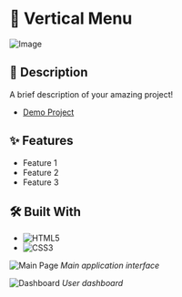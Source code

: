# 🎯 Vertical Menu

![Image](https://github.com/user-attachments/assets/af4ac909-cc05-44c0-bbd3-31187e91b273)

## 📖 Description
A brief description of your amazing project!

- [Demo Project](https://pouria-farahani-developer.github.io/Accordion-Menu-By-React/)

## ✨ Features
- Feature 1
- Feature 2
- Feature 3

## 🛠️ Built With
- ![HTML5](https://img.shields.io/badge/HTML5-E34F26?style=flat&logo=html5&logoColor=white)
- ![CSS3](https://img.shields.io/badge/CSS3-1572B6?style=flat&logo=css3&logoColor=white)


![Main Page](images/screenshot1.png)
*Main application interface*

![Dashboard](images/screenshot2.png)
*User dashboard*


